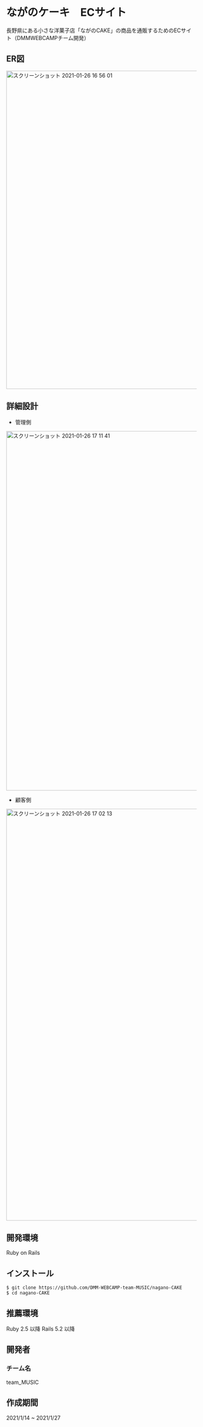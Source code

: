 # ながのケーキ　ECサイト
長野県にある小さな洋菓子店「ながのCAKE」の商品を通販するためのECサイト（DMMWEBCAMPチーム開発）

## ER図
<img width="840" alt="スクリーンショット 2021-01-26 16 56 01" src="https://user-images.githubusercontent.com/73943851/105818654-856e6780-5ffa-11eb-884e-6b3a207f39f3.png">


## 詳細設計
* 管理側
<img width="949" alt="スクリーンショット 2021-01-26 17 11 41" src="https://user-images.githubusercontent.com/73943851/105819012-f44bc080-5ffa-11eb-9619-968bac3d91d2.png">

* 顧客側
<img width="1087" alt="スクリーンショット 2021-01-26 17 02 13" src="https://user-images.githubusercontent.com/73943851/105819151-2b21d680-5ffb-11eb-8104-1c9ee86389f9.png">


## 開発環境
Ruby on Rails

## インストール

 ```
$ git clone https://github.com/DMM-WEBCAMP-team-MUSIC/nagano-CAKE
$ cd nagano-CAKE
 ```

## 推薦環境
Ruby 2.5 以降 Rails 5.2 以降

## 開発者
### チーム名
team_MUSIC

## 作成期間
2021/1/14 ~ 2021/1/27